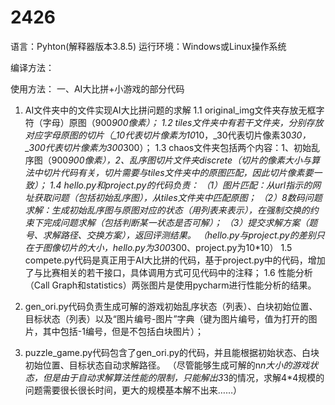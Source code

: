 # 2426
语言：Pyhton(解释器版本3.8.5)
运行环境：Windows或Linux操作系统

编译方法：

使用方法：
一、AI大比拼+小游戏的部分代码
1. AI文件夹中的文件实现AI大比拼问题的求解
    1.1 original_img文件夹存放无框字符（字母）原图（900*900像素）；
    1.2 tiles文件夹中有若干文件夹，分别存放对应字母原图的切片（_10代表切片像素为10*10，_30代表切片像素30*30，_300代表切片像素为300*300）；
    1.3 chaos文件夹包括两个内容：1、初始乱序图（900*900像素），2、乱序图切片文件夹discrete（切片的像素大小与算法中切片代码有关，切片需要与tiles文件夹中的原图匹配，因此切片像素要一致）；
    1.4 hello.py和project.py的代码负责：
        （1）图片匹配：从url指示的网址获取问题（包括初始乱序图），从tiles文件夹中匹配原图；
        （2）8数码问题求解：生成初始乱序图与原图对应的状态（用列表来表示），在强制交换的约束下完成问题求解（包括判断某一状态是否可解）；
        （3）提交求解方案（题号、求解路径、交换方案），返回评测结果。
        （hello.py与project.py的差别只在于图像切片的大小，hello.py为300*300、project.py为10*10）
    1.5 compete.py代码是真正用于AI大比拼的代码，基于project.py中的代码，增加了与比赛相关的若干接口，具体调用方式可见代码中的注释；
    1.6 性能分析（Call Graph和statistics）两张图片是使用pycharm进行性能分析的结果。

2. gen_ori.py代码负责生成可解的游戏初始乱序状态（列表）、白块初始位置、目标状态（列表）以及“图片编号-图片”字典（键为图片编号，值为打开的图片，其中包括-1编号，但是不包括白块图片）；

3. puzzle_game.py代码包含了gen_ori.py的代码，并且能根据初始状态、白块初始位置、目标状态自动求解路径。
（尽管能够生成可解的n*n大小的游戏状态，但是由于自动求解算法性能的限制，只能解出3*3的情况，求解4*4规模的问题需要很长很长时间，更大的规模基本解不出来……）